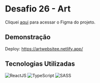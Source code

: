 # Desafio 26 - Art

Cliquei [aqui](https://www.figma.com/file/Yb9IBH56g7T1hdIyZ3BMNO/Desafios---Codel%C3%A2ndia?node-id=94211%3A1216) para acessar o Figma do projeto.

## Demonstração

Deploy: https://artwebsitee.netlify.app/

## Tecnologias Utilizadas

![ReactJS](https://img.shields.io/badge/-ReactJS-333333?style=flat&logo=react)
![TypeScript](https://img.shields.io/badge/-TypeScript-333333?style=flat&logo=typescript&logoColor=1572B6)
![SASS](https://img.shields.io/badge/-SASS-333333?style=flat&logo=sass)